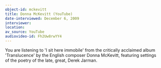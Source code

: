 ```yaml
---
object-id: mckevitt
title: Donna McKevitt (YouTube)
date-interviewed: December 6, 2009
interviewer: 
location: 
av_source: YouTube
audiovideo-id: Fh2Uw8rwYY4
---
```


You are listening to 'I sit here immobile' from the critically acclaimed album 'Translucence' by the English composer Donna McKevitt, featuring settings of the poetry of the late, great, Derek Jarman. 
